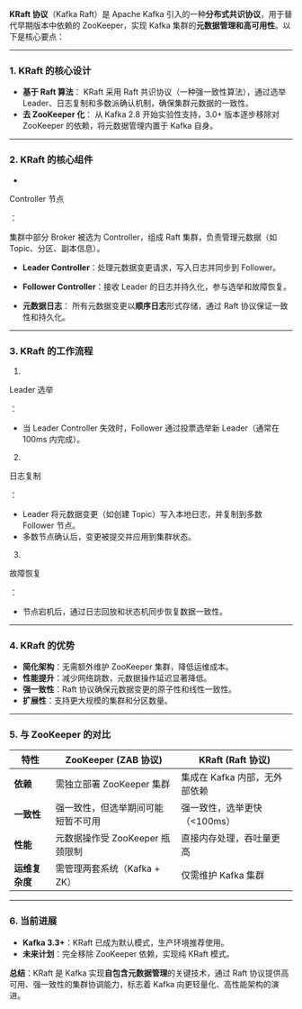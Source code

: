 **KRaft 协议**（Kafka Raft）是 Apache Kafka 引入的一种**分布式共识协议**，用于替代早期版本中依赖的 ZooKeeper，实现 Kafka 集群的**元数据管理和高可用性**。以下是核心要点：

------

### **1. KRaft 的核心设计**

- **基于 Raft 算法**：
   KRaft 采用 Raft 共识协议（一种强一致性算法），通过选举 Leader、日志复制和多数派确认机制，确保集群元数据的一致性。
- **去 ZooKeeper 化**：
   从 Kafka 2.8 开始实验性支持，3.0+ 版本逐步移除对 ZooKeeper 的依赖，将元数据管理内置于 Kafka 自身。

------

### **2. KRaft 的核心组件**

- 

  Controller 节点

  ：

  集群中部分 Broker 被选为 Controller，组成 Raft 集群，负责管理元数据（如 Topic、分区、副本信息）。

  - **Leader Controller**：处理元数据变更请求，写入日志并同步到 Follower。
  - **Follower Controller**：接收 Leader 的日志并持久化，参与选举和故障恢复。

- **元数据日志**：
   所有元数据变更以**顺序日志**形式存储，通过 Raft 协议保证一致性和持久化。

------

### **3. KRaft 的工作流程**

1. 

   Leader 选举

   ：

   - 当 Leader Controller 失效时，Follower 通过投票选举新 Leader（通常在 100ms 内完成）。

2. 

   日志复制

   ：

   - Leader 将元数据变更（如创建 Topic）写入本地日志，并复制到多数 Follower 节点。
   - 多数节点确认后，变更被提交并应用到集群状态。

3. 

   故障恢复

   ：

   - 节点宕机后，通过日志回放和状态机同步恢复数据一致性。

------

### **4. KRaft 的优势**

- **简化架构**：无需额外维护 ZooKeeper 集群，降低运维成本。
- **性能提升**：减少网络跳数，元数据操作延迟显著降低。
- **强一致性**：Raft 协议确保元数据变更的原子性和线性一致性。
- **扩展性**：支持更大规模的集群和分区数量。

------

### **5. 与 ZooKeeper 的对比**

| **特性**       | **ZooKeeper (ZAB 协议)**           | **KRaft (Raft 协议)**         |
| -------------- | ---------------------------------- | ----------------------------- |
| **依赖**       | 需独立部署 ZooKeeper 集群          | 集成在 Kafka 内部，无外部依赖 |
| **一致性**     | 强一致性，但选举期间可能短暂不可用 | 强一致性，选举更快（<100ms）  |
| **性能**       | 元数据操作受 ZooKeeper 瓶颈限制    | 直接内存处理，吞吐量更高      |
| **运维复杂度** | 需管理两套系统（Kafka + ZK）       | 仅需维护 Kafka 集群           |

------

### **6. 当前进展**

- **Kafka 3.3+**：KRaft 已成为默认模式，生产环境推荐使用。
- **未来计划**：完全移除 ZooKeeper 依赖，实现纯 KRaft 模式。

**总结**：KRaft 是 Kafka 实现**自包含元数据管理**的关键技术，通过 Raft 协议提供高可用、强一致性的集群协调能力，标志着 Kafka 向更轻量化、高性能架构的演进。